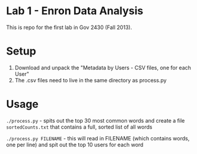 Lab 1 - Enron Data Analysis
==========================

This is repo for the first lab in Gov 2430 (Fall 2013).

Setup
==========================

1. Download and unpack the "Metadata by Users - CSV files, one for each User"
2. The .csv files need to live in the same directory as process.py

Usage
==========================
`./process.py` - spits out the top 30 most common words and create a file
`sortedCounts.txt` that contains a full, sorted list of all words

`./process.py FILENAME` - this will read in FILENAME (which contains words, one
per line) and spit out the top 10 users for each word

